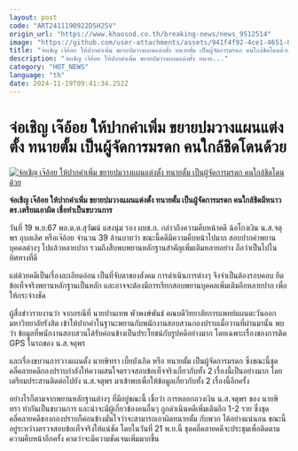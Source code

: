 ```yaml
---
layout: post
code: "ART2411190922D5H25V"
origin_url: "https://www.khaosod.co.th/breaking-news/news_9512514"
image: "https://github.com/user-attachments/assets/941f4f92-4ce1-4651-8201-b878ad4476b7"
title: "จ่อเชิญ เจ๊อ้อย ให้ปากคำเพิ่ม ขยายปมวางแผนแต่งตั้ง ทนายตั้ม เป็นผู้จัดการมรดก คนใกล้ชิดโดนด้วย"
description: "จ่อเชิญ เจ๊อ้อย ให้ปากคำเพิ่ม ขยายปมวางแผนแต่งตั้ง ทนาย..."
category: "HOT_NEWS"
language: "th"
date: 2024-11-19T09:41:34.252Z
---
```


# จ่อเชิญ เจ๊อ้อย ให้ปากคำเพิ่ม ขยายปมวางแผนแต่งตั้ง ทนายตั้ม เป็นผู้จัดการมรดก คนใกล้ชิดโดนด้วย

[![จ่อเชิญ เจ๊อ้อย ให้ปากคำเพิ่ม ขยายปมวางแผนแต่งตั้ง ทนายตั้ม เป็นผู้จัดการมรดก คนใกล้ชิดโดนด้วย](https://www.khaosod.co.th/wpapp/uploads/2024/11/aoitumm.jpg "จ่อเชิญ เจ๊อ้อย ให้ปากคำเพิ่ม ขยายปมวางแผนแต่งตั้ง ทนายตั้ม เป็นผู้จัดการมรดก คนใกล้ชิดโดนด้วย")](https://www.khaosod.co.th/wpapp/uploads/2024/11/aoitumm.jpg)

**จ่อเชิญ เจ๊อ้อย ให้ปากคำเพิ่ม ขยายปมวางแผนแต่งตั้ง ทนายตั้ม เป็นผู้จัดการมรดก คนใกล้ชิดมีหนาว ตร.เตรียมเอาผิด เชื่อทำเป็นขบวนการ**

วันที่ 19 พ.ย.67 พล.ต.ต.สุวัฒน์ แสงนุ่ม รอง ผบช.ก. กล่าวถึงความคืบหน้าคดี ฉ้อโกงเงิน น.ส.จตุพร อุบลเลิศ หรือเจ๊อ้อย จำนวน 39 ล้านบาทว่า ขณะนี้คดีมีความคืบหน้าไปมาก สอบปากคำพยานบุคคลต่างๆ ไปแล้วหลายปาก รวมถึงสืบพบพยานหลักฐานสำคัญเพิ่มเติมหลายอย่าง ถือว่าเป็นไปในทิศทางที่ดี

แต่ด้วยคดีเป็นเรื่องละเอียดอ่อน เป็นที่จับตาของสังคม การดำเนินการต่างๆ จึงจำเป็นต้องรอบคอบ ยึดข้อเท็จจริงพยานหลักฐานเป็นหลัก และอาจจะต้องมีการเรียกสอบพยานบุคคลเพิ่มเติมอีกหลายปาก เพื่อให้กระจ่างชัด

ผู้สื่อข่าวรายงานว่า จากกรณีที่ นายปานเทพ พัวพงษ์พันธ์ คณบดีวิทยาลัยการแพทย์แผนตะวันออก มหาวิทยาลัยรังสิต เข้าให้ปากคำในฐานะพยานกับพนักงานสอบสวนกองปราบเมื่อวานที่ผ่านมานั้น พบว่า ข้อมูลที่พนักงานสอบสวนได้รับค่อนข้างเป็นประโยชน์กับรูปคดีอย่างมาก โดยเฉพาะเรื่องของการติด GPS ในรถของ น.ส.จตุพร

และเรื่องขบวนการวางแผนตั้ง นายษิทรา เบี้ยบังเกิด หรือ ทนายตั้ม เป็นผู้จัดการมรดก ซึ่งขณะนี้ชุดคลี่คลายคดีกองปราบกำลังให้ความสนใจตรวจสอบข้อเท็จจริงเกี่ยวกับทั้ง 2 เรื่องนี้เป็นอย่างมาก โดยเตรียมประสานติดต่อไปยัง น.ส.จตุพร มาเข้าพบเพื่อให้ข้อมูลเกี่ยวกับทั้ง 2 เรื่องนี้อีกครั้ง

อย่างไรก็ตามจากพยานหลักฐานต่างๆ ที่มีอยู่ขณะนี้ เชื่อว่า การหลอกลวงเงิน น.ส.จตุพร ของ นายษิทรา ทำกันเป็นขบวนการ และน่าจะมีผู้เกี่ยวข้องคนอื่นๆ ถูกดำเนินคดีเพิ่มเติมอีก 1-2 ราย ซึ่งชุดคลี่คลายคดีของกองปราบก็ค่อนข้างมั่นใจว่าจะสามารถเอาผิดทนายตั้ม กับพวก ได้อย่างแน่นอน ขณะนี้อยู่ระหว่างตรวจสอบข้อเท็จจริงให้แน่ชัด โดยในวันที่ 21 พ.ย.นี้ ชุดคลี่คลายคดีจะประชุมเพื่อติดตามความคืบหน้าอีกครั้ง คาดว่าจะมีความชัดเจนเพิ่มมากขึ้น

